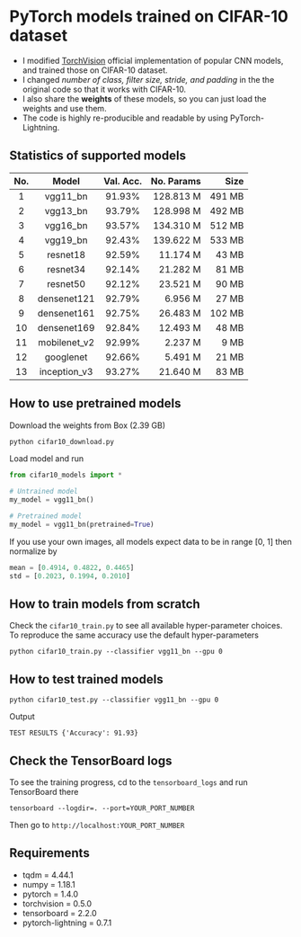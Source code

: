 # PyTorch models trained on CIFAR-10 dataset
- I modified [TorchVision](https://pytorch.org/docs/stable/torchvision/models.html) official implementation of popular CNN models, and trained those on CIFAR-10 dataset.
- I changed *number of class, filter size, stride, and padding* in the the original code so that it works with CIFAR-10.
- I also share the **weights** of these models, so you can just load the weights and use them.
- The code is highly re-producible and readable by using PyTorch-Lightning.

## Statistics of supported models
| No. |     Model    | Val. Acc. | No. Params |   Size |
|:---:|:------------:|:---------:|-----------:|-------:|
| 1   | vgg11_bn     |   91.93%  |  128.813 M | 491 MB |
| 2   | vgg13_bn     |   93.79%  |  128.998 M | 492 MB |
| 3   | vgg16_bn     |   93.57%  |  134.310 M | 512 MB |
| 4   | vgg19_bn     |   92.43%  |  139.622 M | 533 MB |
| 5   | resnet18     |   92.59%  |   11.174 M |  43 MB |
| 6   | resnet34     |   92.14%  |   21.282 M |  81 MB |
| 7   | resnet50     |   92.12%  |   23.521 M |  90 MB |
| 8   | densenet121  |   92.79%  |    6.956 M |  27 MB |
| 9   | densenet161  |   92.75%  |   26.483 M | 102 MB |
| 10  | densenet169  |   92.84%  |   12.493 M |  48 MB |
| 11  | mobilenet_v2 |   92.99%  |    2.237 M |   9 MB |
| 12  | googlenet    |   92.66%  |    5.491 M |  21 MB |
| 13  | inception_v3 |   93.27%  |   21.640 M |  83 MB |

## How to use pretrained models

Download the weights from Box (2.39 GB)
```python
python cifar10_download.py
```

Load model and run
```python
from cifar10_models import *

# Untrained model
my_model = vgg11_bn()

# Pretrained model
my_model = vgg11_bn(pretrained=True)
```

If you use your own images, all models expect data to be in range [0, 1] then normalize by
```python
mean = [0.4914, 0.4822, 0.4465]
std = [0.2023, 0.1994, 0.2010]
```

## How to train models from scratch
Check the `cifar10_train.py` to see all available hyper-parameter choices.
To reproduce the same accuracy use the default hyper-parameters

`python cifar10_train.py --classifier vgg11_bn --gpu 0`

## How to test trained models
`python cifar10_test.py --classifier vgg11_bn --gpu 0`

Output

`TEST RESULTS
{'Accuracy': 91.93}`

## Check the TensorBoard logs
To see the training progress, cd to the `tensorboard_logs` and run TensorBoard there

`tensorboard --logdir=. --port=YOUR_PORT_NUMBER`

Then go to
`http://localhost:YOUR_PORT_NUMBER`

## Requirements
- tqdm = 4.44.1
- numpy = 1.18.1
- pytorch = 1.4.0
- torchvision = 0.5.0
- tensorboard = 2.2.0
- pytorch-lightning = 0.7.1
